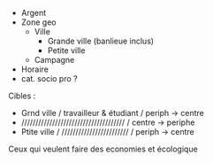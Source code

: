 - Argent 
- Zone geo
	-  Ville
		- Grande ville (banlieue inclus)
		- Petite ville 
	- Campagne
- Horaire
- cat. socio pro ?

Cibles : 
- Grnd ville / travailleur & étudiant / periph -> centre
- ///////////////////////////////////// / centre -> periphe
- Ptite ville /  //////////////////////// / periph -> centre

Ceux qui veulent faire des economies et écologique






